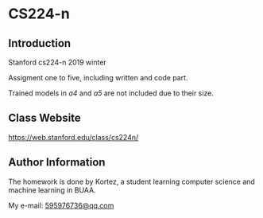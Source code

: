 # CS224-n
## Introduction

Stanford cs224-n 2019 winter

Assigment one to five, including written and code part.

Trained models in *a4* and *a5* are not included due to their size.

## Class Website

https://web.stanford.edu/class/cs224n/

## Author Information

The homework is done by Kortez, a student learning computer science and machine learning in BUAA.

My e-mail: 595976736@qq.com